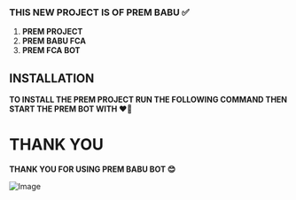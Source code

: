 ### **THIS NEW PROJECT IS OF PREM BABU ✅**

1. **PREM PROJECT**
2. **PREM BABU FCA**
3. **PREM FCA BOT**

## INSTALLATION

**TO INSTALL THE PREM PROJECT RUN THE FOLLOWING COMMAND THEN START THE PREM BOT WITH ❤️‍🔥** 

# **THANK YOU**

**THANK YOU FOR USING PREM BABU BOT 😊**

![Image](https://i.imgur.com/rZxmABp.png)
